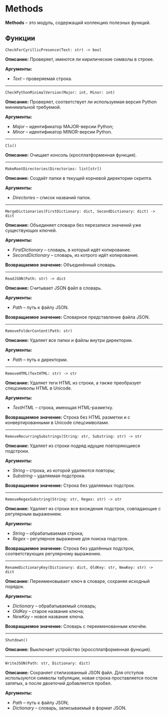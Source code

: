 # Methods
**Methods** – это модуль, содержащий коллекцию полезных функций.

## Функции
`CheckForCyrillicPresence(Text: str) -> bool`

**Описание:** Проверяет, имеются ли кирилические символы в строке.

**Аргументы:**
* _Text_ – проверяемая строка.
___
`CheckPythonMinimalVersion(Major: int, Minor: int)`

**Описание:** Проверяет, соответствует ли используемая версия Python минимальной требуемой.

**Аргументы:**
* _Major_ – идентификатор MAJOR-версии Python;
* _Minor_ – идентификатор MINOR-версии Python.
___
`Cls()`

**Описание:** Очищает консоль (кросплатформенная функция).
___
`MakeRootDirectories(Directories: list[str])`

**Описание:** Создаёт папки в текущей корневой директории скрипта.

**Аргументы:**
* _Directories_ – список названий папок.
___
`MergeDictionaries(FirstDictionary: dict, SecondDictionary: dict) -> dict`

**Описание:** Объединяет словари без перезаписи значений уже существующих ключей.

**Аргументы:**
* _FirstDictionary_ – словарь, в который идёт копирование.
* _SecondDictionary_ – словарь, из котрого идёт копирование.

**Возвращаемое значение:** Объединённый словарь.
___
`ReadJSON(Path: str) -> dict`

**Описание:** Считывает JSON файл в словарь.

**Аргументы:**
* _Path_ – путь к файлу JSON.

**Возвращаемое значение:** Словарное представление файла JSON.
___
`RemoveFolderContent(Path: str)`

**Описание:** Удаляет все папки и файлы внутри директории.

**Аргументы:**
* _Path_ – путь к директории.
___
`RemoveHTML(TextHTML: str) -> str`

**Описание:** Удаляет теги HTML из строки, а также преобразует спецсимволы HTML в Unicode.

**Аргументы:**
* _TextHTML_ – строка, имеющая HTML-разметку.

**Возвращаемое значение:** Строка без HTML разметки и с конвертированными в Unicode спецсимволами.
___
`RemoveRecurringSubstrings(String: str, Substring: str) -> str`

**Описание:** Удаляет из строки подряд идущие повторяющиеся подстроки.

**Аргументы:**
* _String_ – строка, из которой удаляются повторы;
* _Substring_ – удаляемая подстрока.

**Возвращаемое значение:** Строка без удаляемых подстрок.
___
`RemoveRegexSubstring(String: str, Regex: str) -> str`

**Описание:** Удаляет из строки все вхождения подстрок, совпадающие с регулярным выражением.

**Аргументы:**
* _String_ – обрабатываемая строка;
* _Regex_ – регулярное выражение для поиска подстрок.

**Возвращаемое значение:** Строка без удалённых подстрок, соответствующих регулярному выражению.
___
`RenameDictionaryKey(Dictionary: dict, OldKey: str, NewKey: str) -> dict`

**Описание:** Переименовывает ключ в словаре, сохраняя исходный порядок.

**Аргументы:**
* _Dictionary_ – обрабатываемый словарь;
* _OldKey_ – старое название ключа;
* _NewKey_ – новое название ключа.

**Возвращаемое значение:** Словарь с переименованным ключём.
___
`Shutdown()`

**Описание:** Выключает устройство (кроссплатформенная функция).
___
`WriteJSON(Path: str, Dictionary: dict)`

**Описание:** Сохраняет стилизованный JSON файл. Для отступов используются символы табуляции, новая строка проставляется после запятых, а после двоеточий добавляется пробел.

**Аргументы:**
* _Path_ – путь к файлу JSON;
* _Dictionary_ – словарь, записываемый в формат JSON.